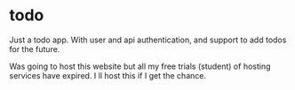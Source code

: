 # todo

Just a todo app.
With user and api authentication, and support to add todos for the future.

Was going to host this website but all my free trials (student) of hosting services have expired.
I ll host this if I get the chance.
